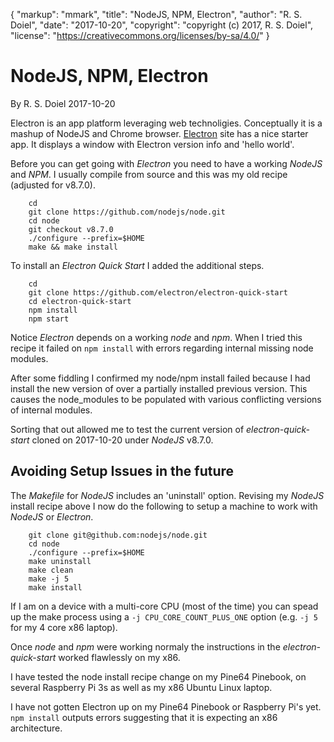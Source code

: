 {
    "markup": "mmark",
    "title": "NodeJS, NPM, Electron",
    "author": "R. S. Doiel",
    "date": "2017-10-20",
    "copyright": "copyright (c) 2017, R. S. Doiel",
    "license": "https://creativecommons.org/licenses/by-sa/4.0/"
}


# NodeJS, NPM, Electron

By R. S. Doiel 2017-10-20

Electron is an app platform leveraging web technoligies. Conceptually it is a
mashup of NodeJS and Chrome browser. [Electron](https://electron.atom.io/) site
has a nice starter app. It displays a window with Electron version info and
'hello world'.

Before you can get going with _Electron_ you need to have a
working _NodeJS_ and _NPM_. I usually compile from source and this
was my old recipe (adjusted for v8.7.0).

```shell
    cd
    git clone https://github.com/nodejs/node.git
    cd node
    git checkout v8.7.0
    ./configure --prefix=$HOME
    make && make install
```

To install an _Electron Quick Start_ I added the additional steps.

```shell
    cd
    git clone https://github.com/electron/electron-quick-start
    cd electron-quick-start
    npm install
    npm start
```

Notice _Electron_ depends on a working _node_ and _npm_.  When I
tried this recipe it failed on `npm install` with errors regarding
internal missing node modules.

After some fiddling I confirmed my node/npm install failed because
I had install the new version of over a partially installed previous
version. This causes the node_modules to be populated with various
conflicting versions of internal modules.

Sorting that out allowed me to test the current version of
*electron-quick-start* cloned on 2017-10-20 under _NodeJS_ v8.7.0.

## Avoiding Setup Issues in the future

The *Makefile* for _NodeJS_ includes an 'uninstall' option. Revising
my _NodeJS_ install recipe above I now do the following to setup a machine
to work with _NodeJS_ or _Electron_.

```shell
    git clone git@github.com:nodejs/node.git
    cd node
    ./configure --prefix=$HOME
    make uninstall
    make clean
    make -j 5
    make install
```

If I am on a device with a multi-core CPU (most of the time) you can spead
up the make process using a `-j CPU_CORE_COUNT_PLUS_ONE` option (e.g. `-j 5`
for my 4 core x86 laptop).

Once _node_ and _npm_ were working normaly the instructions in the
*electron-quick-start* worked flawlessly on my x86.

I have tested the node install recipe change on my Pine64 Pinebook, on 
several Raspberry Pi 3s as well as my x86 Ubuntu Linux laptop.

I have not gotten Electron up on my Pine64 Pinebook or Raspberry Pi's yet. 
`npm install` outputs errors suggesting that it is expecting an x86 architecture.


